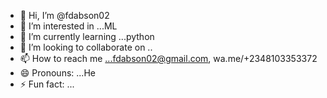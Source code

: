 - 👋 Hi, I’m @fdabson02
- 👀 I’m interested in ...ML
- 🌱 I’m currently learning ...python 
- 💞️ I’m looking to collaborate on ..
- 📫 How to reach me ...fdabson02@gmail.com, wa.me/+2348103353372
- 😄 Pronouns: ...He
- ⚡ Fun fact: ...

<!---
fdabson02/fdabson02 is a ✨ special ✨ repository because its `README.md` (this file) appears on your GitHub profile.
You can click the Preview link to take a look at your changes.
--->
